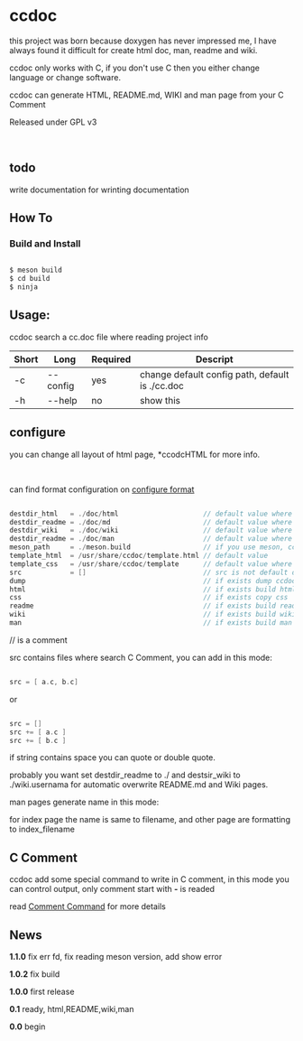# ccdoc
this project was born because doxygen has never impressed me, I have always found it difficult for create html doc, man, readme and wiki.<br />

ccdoc only works with C, if you don't use C then you either change language or change software.<br />

ccdoc can generate HTML, README.md, WIKI and man page from your C Comment
<br />

Released under GPL v3<br />

<br />


## todo
write documentation for wrinting documentation

## How To

### Build and Install

```C

$ meson build
$ cd build
$ ninja

```



## Usage:
ccdoc search a cc.doc file where reading project info<br />

Short|Long|Required|Descript
-----|----|--------|--------
-c|--config|yes|change default config path, default is ./cc.doc
-h|--help|no|show this


## configure
you can change all layout of html page, *ccodcHTML for more info.<br />

<br />

can find format configuration on [configure format](https://github.com/vbextreme/ccdoc/wiki/configure%20format)<br />


```C

destdir_html   = ./doc/html                     // default value where stored .html
destdir_readme = ./doc/md                       // default value where stored README.md
destdir_wiki   = ./doc/wiki                     // default value where stored wiki files
destdir_readme = ./doc/man                      // default value where stored man files
meson_path     = ./meson.build                  // if you use meson, ccdoc read this file for get version and type of software
template_html  = /usr/share/ccdoc/template.html // default value
template_css   = /usr/share/ccdoc/template      // default value where read all css files to copy in destdir_html
src            = []                             // src is not default defined, required a vector of path where reading files
dump                                            // if exists dump ccdoc
html                                            // if exists build html doc
css                                             // if exists copy css
readme                                          // if exists build readme
wiki                                            // if exists build wiki
man                                             // if exists build man

```

// is a comment<br />

src contains files where search C Comment, you can add in this mode:<br />


```C

src = [ a.c, b.c]

```

or

```C

src = []
src += [ a.c ]
src += [ b.c ]

```

if string contains space you can quote or double quote.<br />

probably you want set destdir_readme to ./ and destsir_wiki to ./wiki.usernama for automatic overwrite README.md and Wiki pages.<br />

man pages generate name in this mode:<br />

for index page the name is same to filename, and other page are formatting to index_filename<br />



## C Comment
ccdoc add some special command to write in C comment, in this mode you can control output, only comment start with **-** is readed<br />

read [Comment Command](https://github.com/vbextreme/ccdoc/wiki/Comment%20Command) for more details


## News
**1.1.0** fix err fd, fix reading meson version, add show error<br />

**1.0.2** fix build<br />

**1.0.0** first release<br />

**0.1**   ready, html,README,wiki,man<br />

**0.0**   begin<br />


